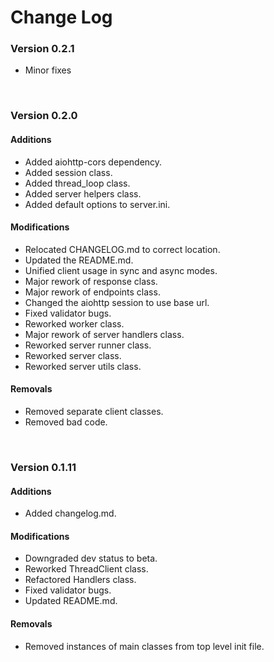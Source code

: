 # Change Log

### Version 0.2.1
* Minor fixes

<br />

### Version 0.2.0

#### Additions
* Added aiohttp-cors dependency.
* Added session class.
* Added thread_loop class.
* Added server helpers class.
* Added default options to server.ini.

#### Modifications
* Relocated CHANGELOG.md to correct location.
* Updated the README.md.
* Unified client usage in sync and async modes.
* Major rework of response class.
* Major rework of endpoints class.
* Changed the aiohttp session to use base url.
* Fixed validator bugs.
* Reworked worker class.
* Major rework of server handlers class.
* Reworked server runner class.
* Reworked server class.
* Reworked server utils class.

#### Removals
* Removed separate client classes.
* Removed bad code.

<br />

### Version 0.1.11

#### Additions
* Added changelog.md.

#### Modifications
* Downgraded dev status to beta.
* Reworked ThreadClient class.
* Refactored Handlers class.
* Fixed validator bugs.
* Updated README.md.

#### Removals
* Removed instances of main classes from top level init file.
